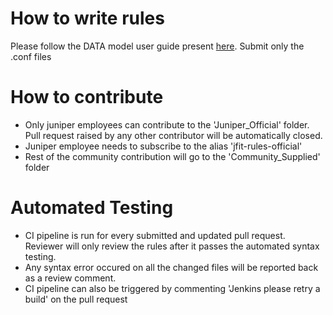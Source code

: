 # How to write rules

Please follow the DATA model user guide present [here](https://junipernetworks.sharepoint.com/:w:/r/sites/iceberg-dev-planner/_layouts/15/doc.aspx?sourcedoc=%7B2ea1add1-e2c7-405d-9ae8-a4ca9bcbc793%7D&action=edit&uid=%7B2EA1ADD1-E2C7-405D-9AE8-A4CA9BCBC793%7D&ListItemId=69&ListId=%7BF3778718-EBDE-41A7-8C45-A231942D80E7%7D&odsp=1&env=prod).
Submit only the .conf files

# How to contribute

- Only juniper employees can contribute to the 'Juniper_Official' folder. Pull request raised by any other contributor will be automatically closed. 
- Juniper employee needs to subscribe to the alias 'jfit-rules-official'
- Rest of the community contribution will go to the 'Community_Supplied' folder

# Automated Testing

- CI pipeline is run for every submitted and updated pull request. Reviewer will only review the rules after it passes the automated syntax testing.
- Any syntax error occured on all the changed files will be reported back as a review comment.
- CI pipeline can also be triggered by commenting 'Jenkins please retry a build' on the pull request
